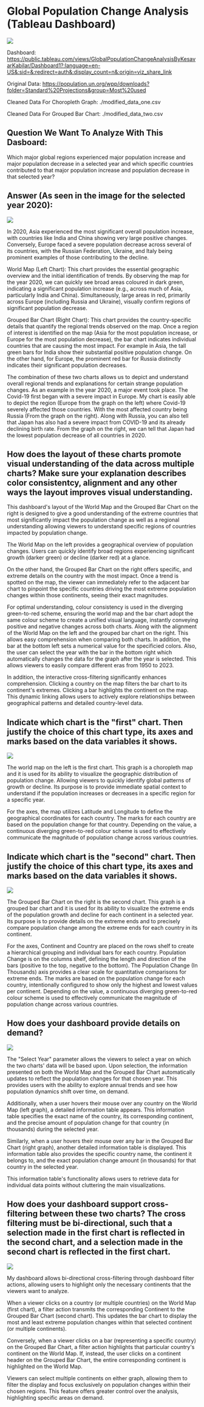 # Global Population Change Analysis (Tableau Dashboard)

![](./imgs/dashboard2.png)

Dashboard: https://public.tableau.com/views/GlobalPopulationChangeAnalysisByKesavarKabilar/Dashboard1?:language=en-US&:sid=&:redirect=auth&:display_count=n&:origin=viz_share_link

Original Data: https://population.un.org/wpp/downloads?folder=Standard%20Projections&group=Most%20used

Cleaned Data For Choropleth Graph: ./modified_data_one.csv

Cleaned Data For Grouped Bar Chart: ./modified_data_two.csv

## Question We Want To Analyze With This Dasboard: 

Which major global regions experienced major population increase and major population decrease in a selected year and which specific countries contributed to that major population increase and population decrease in that selected year?

## Answer (As seen in the image for the selected year 2020): 

![](./imgs/dashboard1.png)

In 2020, Asia experienced the most significant overall population increase, with countries like India and China showing very large positive changes. Conversely, Europe faced a severe population decrease across several of its countries, with the Russian Federation, Ukraine, and Italy being prominent examples of those contributing to the decline.

World Map (Left Chart): This chart provides the essential geographic overview and the initial identification of trends. By observing the map for the year 2020, we can quickly see broad areas coloured in dark green, indicating a significant population increase (e.g., across much of Asia, particularly India and China). Simultaneously, large areas in red, primarily across Europe (including Russia and Ukraine), visually confirm regions of significant population decrease. 

Grouped Bar Chart (Right Chart): This chart provides the country-specific details that quantify the regional trends observed on the map. Once a region of interest is identified on the map (Asia for the most population increase, or Europe for the most population decrease), the bar chart indicates individual countries that are causing the most impact. For example in Asia, the tall green bars for India show their substantial positive population change. On the other hand, for Europe, the prominent red bar for Russia distinctly indicates their significant population decreases.

The combination of these two charts allows us to depict and understand overall regional trends and explanations for certain strange population changes. As an example in the year 2020, a major event took place. The Covid-19 first began with a severe impact in Europe. My chart is easily able to depict the region (Europe from the graph on the left) where Covid-19 severely affected those countries. With the most affected country being Russia (From the graph on the right). Along with Russia, you can also tell that Japan has also had a severe impact from COVID-19 and its already declining birth rate. From the graph on the right, we can tell that Japan had the lowest population decrease of all countries in 2020.

## How does the layout of these charts promote visual understanding of the data across multiple charts? Make sure your explanation describes color consistentcy, alignment and any other ways the layout improves visual understanding.

This dashboard's layout of the World Map and the Grouped Bar Chart on the right is designed to give a good understanding of the extreme countries that most significantly impact the population change as well as a regional understanding allowing viewers to understand specific regions of countries impacted by population change.

The World Map on the left provides a geographical overview of population changes. Users can quickly identify broad regions experiencing significant growth (darker green) or decline (darker red) at a glance. 

On the other hand, the Grouped Bar Chart on the right offers specific, and extreme details on the country with the most impact. Once a trend is spotted on the map, the viewer can immediately refer to the adjacent bar chart to pinpoint the specific countries driving the most extreme population changes within those continents, seeing their exact magnitudes. 

For optimal understanding, colour consistency is used in the diverging green-to-red scheme, ensuring the world map and the bar chart adopt the same colour scheme to create a unified visual language, instantly conveying positive and negative changes across both charts. Along with the alignment of the World Map on the left and the grouped bar chart on the right. This allows easy comprehension when comparing both charts. In addition, the bar at the bottom left sets a numerical value for the specificied colors. Also, the user can select the year with the bar in the bottom right which automatically changes the data for the graph after the year is selected. This allows viewers to easily compare different eras from 1950 to 2023. 

In addition, the interactive cross-filtering significantly enhances comprehension. Clicking a country on the map filters the bar chart to its continent's extremes. Clicking a bar highlights the continent on the map. This dynamic linking allows users to actively explore relationships between geographical patterns and detailed country-level data.

## Indicate which chart is the "first" chart. Then justify the choice of this chart type, its axes and marks based on the data variables it shows.

![](./imgs/sheet1.png)

The world map on the left is the first chart. This graph is a choropleth map and it is used for its ability to visualize the geographic distribution of population change. Allowing viewers to quickly identify global patterns of growth or decline. Its purpose is to provide immediate spatial context to understand if the population increases or decreases in a specific region for a specific year.

For the axes, the map utilizes Latitude and Longitude to define the geographical coordinates for each country. The marks for each country are based on the population change for that country. Depending on the value, a continuous diverging green-to-red colour scheme is used to effectively communicate the magnitude of population change across various countries. 

## Indicate which chart is the "second" chart. Then justify the choice of this chart type, its axes and marks based on the data variables it shows.

![](./imgs/sheet2.png)

The Grouped Bar Chart on the right is the second chart. This graph is a grouped bar chart and it is used for its ability to visualize the extreme ends of the population growth and decline for each continent in a selected year. Its purpose is to provide details on the extreme ends and to precisely compare population change among the extreme ends for each country in its continent. 

For the axes, Continent and Country are placed on the rows shelf to create a hierarchical grouping and individual bars for each country. Population Change is on the columns shelf, defining the length and direction of the bars (positive to the top, negative to the bottom). The Population Change (In Thousands) axis provides a clear scale for quantitative comparisons for extreme ends. The marks are based on the population change for each country, intentionally configured to show only the highest and lowest values per continent. Depending on the value, a continuous diverging green-to-red colour scheme is used to effectively communicate the magnitude of population change across various countries. 

## How does your dashboard provide details on demand?

![](./imgs/details.png)

The "Select Year" parameter allows the viewers to select a year on which the two charts' data will be based upon. Upon selection, the information presented on both the World Map and the Grouped Bar Chart automatically updates to reflect the population changes for that chosen year. This provides users with the ability to explore annual trends and see how population dynamics shift over time, on demand.

Additionally, when a user hovers their mouse over any country on the World Map (left graph), a detailed information table appears. This information table specifies the exact name of the country, its corresponding continent, and the precise amount of population change for that country (in thousands) during the selected year.

Similarly, when a user hovers their mouse over any bar in the Grouped Bar Chart (right graph), another detailed information table is displayed. This information table also provides the specific country name, the continent it belongs to, and the exact population change amount (in thousands) for that country in the selected year. 

This information table's functionality allows users to retrieve data for individual data points without cluttering the main visualizations.

## How does your dashboard support cross-filtering between these two charts? The cross filtering must be bi-directional, such that a selection made in the first chart is reflected in the second chart, and a selection made in the second chart is reflected in the first chart.

![](./imgs/crossfiltering.png)

My dashboard allows bi-directional cross-filtering through dashboard filter actions, allowing users to highlight only the necessary continents that the viewers want to analyze.

When a viewer clicks on a country (or multiple countries) on the World Map (first chart), a filter action transmits the corresponding Continent to the Grouped Bar Chart (second chart). This updates the bar chart to display the most and least extreme population changes within that selected continent (or multiple continents).

Conversely, when a viewer clicks on a bar (representing a specific country) on the Grouped Bar Chart, a filter action highlights that particular country's continent on the World Map. If, instead, the user clicks on a continent header on the Grouped Bar Chart, the entire corresponding continent is highlighted on the World Map. 


Viewers can select multiple continents on either graph, allowing them to filter the display and focus exclusively on population changes within their chosen regions. This feature offers greater control over the analysis, highlighting specific areas on demand.  


